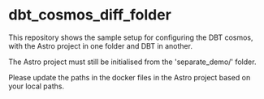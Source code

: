 # dbt_cosmos_diff_folder

This repository shows the sample setup for configuring the DBT cosmos, with the Astro project in one folder and DBT in another.

The Astro project must still be initialised from the 'separate_demo/' folder.

Please update the paths in the docker files in the Astro project based on your local paths.
